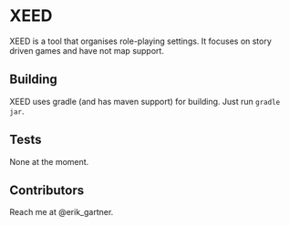 XEED
=========
XEED is a tool that organises role-playing settings. It focuses on story driven games and have not map support.

## Building
XEED uses gradle (and has maven support) for building. Just run ```gradle jar```.

## Tests
None at the moment.

## Contributors
Reach me at @erik_gartner.
